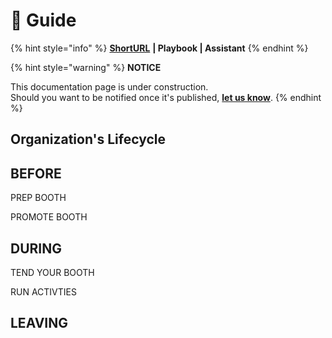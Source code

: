 # 🚧 Guide

{% hint style="info" %}
[**ShortURL**](https://tiof.click/TUOPGuide) **| Playbook | Assistant**
{% endhint %}



{% hint style="warning" %}
**NOTICE**

This documentation page is under construction.\
Should you want to be notified once it's published, [**let us know**](https://tiof.click/TIOFTarianUpdatesService).
{% endhint %}



## Organization's Lifecycle





## BEFORE



PREP BOOTH

PROMOTE BOOTH







## DURING



TEND YOUR BOOTH

RUN ACTIVTIES











## LEAVING





